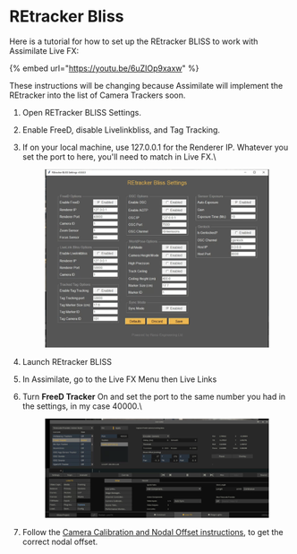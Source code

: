 # REtracker Bliss

Here is a tutorial for how to set up the REtracker BLISS to work with Assimilate Live FX:

{% embed url="https://youtu.be/6uZIOp9xaxw" %}

These instructions will be changing because Assimilate will implement the REtracker into the list of Camera Trackers soon.

1. Open RETracker BLISS Settings.
2. Enable FreeD, disable Livelinkbliss, and Tag Tracking.&#x20;
3.  If on your local machine, use 127.0.0.1 for the Renderer IP. Whatever you set the port to here, you'll need to match in Live FX.\


    <figure><img src="../../.gitbook/assets/image (208).png" alt=""><figcaption></figcaption></figure>


4. Launch REtracker BLISS
5. In Assimilate, go to the Live FX Menu then Live Links
6.  Turn **FreeD Tracker** On and set the port to the same number you had in the settings, in my case 40000.\


    <figure><img src="../../.gitbook/assets/image (209).png" alt=""><figcaption></figcaption></figure>
7. Follow the [Camera Calibration and Nodal Offset instructions](../camera-and-lens-calibration.md), to get the correct nodal offset.&#x20;
